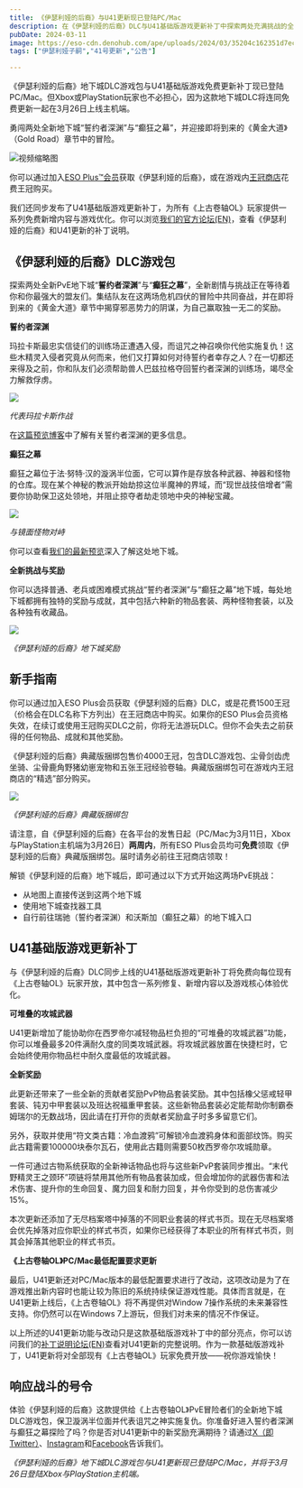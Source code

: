 ```yaml
---
title: 《伊瑟利娅的后裔》与U41更新现已登陆PC/Mac
description: 在《伊瑟利娅的后裔》DLC与U41基础版游戏更新补丁中探索两处充满挑战的全新地下城，跟随剧情踏上前往西威尔德的旅途。 
pubDate: 2024-03-11
image: https://eso-cdn.denohub.com/ape/uploads/2024/03/35204c162351d7ec78c18a29b0409270.jpg
tags: ["伊瑟利娅子嗣","41号更新","公告"]

---
```


《伊瑟利娅的后裔》地下城DLC游戏包与U41基础版游戏免费更新补丁现已登陆PC/Mac。但Xbox或PlayStation玩家也不必担心，因为这款地下城DLC将连同免费更新一起在3月26日上线主机端。

勇闯两处全新地下城“誓约者深渊”与“癫狂之幕”，并迎接即将到来的《黄金大道》（Gold Road）章节中的冒险。

![视频缩略图](https://i.ytimg.com/vi/Ogs98mww2vo/maxresdefault.jpg)

你可以通过加入[ESO Plus™会员](https://www.elderscrollsonline.com/cn/esoplus)获取《伊瑟利娅的后裔》，或在游戏内[王冠商店](https://www.elderscrollsonline.com/cn/crownstore)花费王冠购买。

我们还同步发布了U41基础版游戏更新补丁，为所有《上古卷轴OL》玩家提供一系列免费新增内容与游戏优化。你可以浏览[我们的官方论坛(EN)](https://forums.elderscrollsonline.com/en/categories/patch-notes)，查看《伊瑟利娅的后裔》和U41更新的补丁说明。

## 《伊瑟利娅的后裔》DLC游戏包

探索两处全新PvE地下城“**誓约者深渊**”与“**癫狂之幕**”，全新剧情与挑战正在等待着你和你最强大的盟友们。集结队友在这两场危机四伏的冒险中共同奋战，并在即将到来的《黄金大道》章节中揭穿邪恶势力的阴谋，为自己赢取独一无二的奖励。

**誓约者深渊**

玛拉卡斯最忠实信徒们的训练场正遭遇入侵，而诅咒之神召唤你代他实施复仇！这些木精灵入侵者究竟从何而来，他们又打算如何对待誓约者幸存之人？在一切都还来得及之前，你和队友们必须帮助兽人巴兹拉格夺回誓约者深渊的训练场，竭尽全力解救俘虏。

![](https://eso-cdn.denohub.com/ape/uploads/2024/03/b819ce9921c2c2be684c7137e4c02c05.jpg)

<p class="text-gray-500 text-sm text-center"><i>代表玛拉卡斯作战</i></p>

在[这篇预览博客](/news/post/65563)中了解有关誓约者深渊的更多信息。

**癫狂之幕**

癫狂之幕位于法·努特·汉的漩涡半位面，它可以算作是存放各种武器、神器和怪物的仓库。现在某个神秘的教派开始劫掠这位半魔神的界域，而“现世战技倍增者”需要你协助保卫这处领地，并阻止掠夺者劫走领地中央的神秘宝藏。

![](https://eso-cdn.denohub.com/ape/uploads/2024/03/462275728e42e9f5d29114261ac76f98.jpg)

<p class="text-gray-500 text-sm text-center"><i>与镜面怪物对峙</i></p>

你可以查看[我们的最新预览](/news/post/65659)深入了解这处地下城。

**全新挑战与奖励**

你可以选择普通、老兵或困难模式挑战“誓约者深渊”与“癫狂之幕”地下城，每处地下城都拥有独特的奖励与成就，其中包括六种新的物品套装、两种怪物套装，以及各种独有收藏品。

![](https://eso-cdn.denohub.com/ape/uploads/2024/03/f834d82b2a1c41f853e4d209d849b18e.jpg)

<p class="text-gray-500 text-sm text-center"><i>《伊瑟利娅的后裔》地下城奖励</i></p>

## 新手指南

你可以通过加入ESO
Plus会员获取《伊瑟利娅的后裔》DLC，或是花费1500王冠（价格会在DLC名称下方列出）在王冠商店中购买。如果你的ESO
Plus会员资格失效，在续订或使用王冠购买DLC之前，你将无法游玩DLC。但你不会失去之前获得的任何物品、成就和其他奖励。

《伊瑟利娅的后裔》典藏版捆绑包售价4000王冠，包含DLC游戏包、尘骨剑齿虎坐骑、尘骨鹿角野猪幼崽宠物和五张王冠经验卷轴。典藏版捆绑包可在游戏内王冠商店的“精选”部分购买。

![](https://eso-cdn.denohub.com/ape/uploads/2024/03/dcf04ee0cbc67f136922edb9f4c415ee.jpg)

<p class="text-gray-500 text-sm text-center"><i>《伊瑟利娅的后裔》典藏版捆绑包</i></p>

请注意，自《伊瑟利娅的后裔》在各平台的发售日起（PC/Mac为3月11日，Xbox与PlayStation主机端为3月26日）**两周内**，所有ESO
Plus会员均可**免费**领取《伊瑟利娅的后裔》典藏版捆绑包。届时请务必前往王冠商店领取！

解锁《伊瑟利娅的后裔》地下城后，即可通过以下方式开始这两场PvE挑战：

- 从地图上直接传送到这两个地下城
- 使用地下城查找器工具
- 自行前往瑞驰（誓约者深渊）和沃斯加（癫狂之幕）的地下城入口

## U41基础版游戏更新补丁

与《伊瑟利娅的后裔》DLC同步上线的U41基础版游戏更新补丁将免费向每位现有《上古卷轴OL》玩家开放，其中包含一系列修复、新增内容以及游戏核心体验优化。

**可堆叠的攻城武器**

U41更新增加了能协助你在西罗帝尔减轻物品栏负担的“可堆叠的攻城武器”功能，你可以堆叠最多20件满耐久度的同类攻城武器。将攻城武器放置在快捷栏时，它会始终使用你物品栏中耐久度最低的攻城武器。

**全新奖励**

此更新还带来了一些全新的贡献者奖励PvP物品套装奖励。其中包括橡父惩戒轻甲套装、钝刃中甲套装以及班达祝福重甲套装。这些新物品套装必定能帮助你制霸泰姆瑞尔的无数战场，因此请在打开你的贡献者奖励盒子时多多留意它们。

另外，获取并使用“符文类古籍：冷血渡鸦”可解锁冷血渡鸦身体和面部纹饰。购买此古籍需要100000块泰尔瓦石，使用此古籍则需要50枚西罗帝尔攻城勋章。

一件可通过古物系统获取的全新神话物品也将与这些新PvP套装同步推出。“末代野精灵王之颈环”项链将禁用其他所有物品套装加成，但会增加你的武器伤害和法术伤害、提升你的生命回复、魔力回复和耐力回复，并令你受到的总伤害减少15%。

本次更新还添加了无尽档案塔中掉落的不同职业套装的样式书页。现在无尽档案塔会优先掉落对应你职业的样式书页，如果你已经获得了本职业的所有样式书页，则其会掉落其他职业的样式书页。

**《上古卷轴OL》PC/Mac最低配置要求更新**

最后，U41更新还对PC/Mac版本的最低配置要求进行了改动，这项改动是为了在游戏推出新内容时也能让较为陈旧的系统持续保证游戏性能。具体而言就是，在U41更新上线后，《上古卷轴OL》将不再提供对Window
7操作系统的未来兼容性支持。你仍然可以在Windows 7上游玩，但我们对未来的情况不作保证。

以上所述的U41更新功能与改动只是这款基础版游戏补丁中的部分亮点，你可以访问我们的[补丁说明论坛(EN)](https://forums.elderscrollsonline.com/en/categories/patch-notes)查看对U41更新的完整说明。作为一款基础版游戏补丁，U41更新将对全部现有《上古卷轴OL》玩家免费开放——祝你游戏愉快！

## 响应战斗的号令

体验《伊瑟利娅的后裔》这款提供给《上古卷轴OL》PvE冒险者们的全新地下城DLC游戏包，保卫漩涡半位面并代表诅咒之神实施复仇。你准备好进入誓约者深渊与癫狂之幕探险了吗？你是否对U41更新中的新奖励充满期待？请通过[X（即Twitter）](https://twitter.com/TESOnline)、[Instagram](https://www.instagram.com/elderscrollsonline/)和[Facebook](https://www.facebook.com/elderscrollsonline)告诉我们。

_《伊瑟利娅的后裔》地下城DLC游戏包与U41更新现已登陆PC/Mac，并将于3月26日登陆Xbox与PlayStation主机端。_

